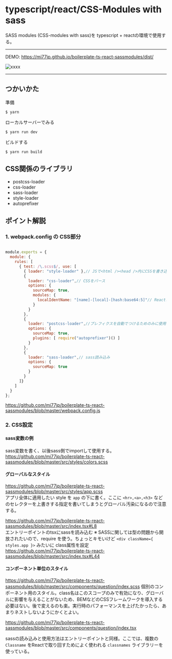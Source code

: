# typescript/react/CSS-Modules with sass

SASS modules (CSS-modules with sass)を typescript + reactの環境で使用する。

***
DEMO: <https://mi77jp.github.io/boilerplate-ts-react-sassmodules/dist/>

![xxxx](https://user-images.githubusercontent.com/1215350/74651673-afeb5a00-51c7-11ea-9904-df0f01f60270.png)

***

## つかいかた

準備
```
$ yarn
```

ローカルサーバーでみる
```
$ yarn run dev
```

ビルドする
```
$ yarn run build
```

## CSS関係のライブラリ

- postcss-loader
- css-loader
- sass-loader
- style-loader
- autoprefixer

## ポイント解説

### 1. webpack.config の CSS部分

```javascript

module.exports = {
  module: {
    rules: [
      { test: /\.scss$/, use: [
        { loader: "style-loader" },// JSで<html /><head />内にCSSを書き込む
        {
          loader: "css-loader",// CSSをパース
          options: {
            sourceMap: true,
            modules: {
              localIdentName: "[name]-[local]-[hash:base64:5]"// Reactコンポーネントにくっつける ClassNamesの名前を [sassファイル名]-[sass内のclass名]-[5桁のランダムハッシュ値] に:
            }
          }
        },
        {
          loader: "postcss-loader",//プレフィクスを自動でつけるためのみに使用
          options: {
            sourceMap: true,
            plugins: [ require("autoprefixer")() ]
          }
        },
        {
          loader: "sass-loader",// sass読み込み
          options: {
            sourceMap: true
          }
        }
      ]}
    ]
  }
};

```
<https://github.com/mi77jp/boilerplate-ts-react-sassmodules/blob/master/webpack.config.js>

### 2. CSS設定

#### sass変数の例
sass変数を書く、以後sass側でimportして使用する。
<https://github.com/mi77jp/boilerplate-ts-react-sassmodules/blob/master/src/styles/colors.scss>

#### グローバルなスタイル

<https://github.com/mi77jp/boilerplate-ts-react-sassmodules/blob/master/src/styles/app.scss>   
アプリ全体に適用したい style を `app` の下に書く。ここに `<hr>,<a>,<h3>` などのセレクターを上書きする指定を書いてしまうとグローバル汚染になるので注意する。

<https://github.com/mi77jp/boilerplate-ts-react-sassmodules/blob/master/src/index.tsx#L8>  
エントリーポイントのtsxにsassを読み込む
※ SASSに関しては型の問題から開放されたいので、require を使う。ちょっとキモいけど
 `<div className={ styles.app }>` みたいに class属性を設定
<https://github.com/mi77jp/boilerplate-ts-react-sassmodules/blob/master/src/index.tsx#L44>

#### コンポーネント単位のスタイル

<https://github.com/mi77jp/boilerplate-ts-react-sassmodules/blob/master/src/components/question/index.scss>
個別のコンポーネント用のスタイル。class名はこのスコープのみで有効になり、グローバルに影響を与えることがないため、BEMなどのCSSフレームワークを導入する必要はない。後で変えるのも楽。実行時のパフォーマンスを上げたかったら、あまりネストしないようにかくとよい。

<https://github.com/mi77jp/boilerplate-ts-react-sassmodules/blob/master/src/components/question/index.tsx>

sassの読み込みと使用方法はエントリーポイントと同様。ここでは、複数の `Classname` をReactで取り回すためによく使われる `classnames` ライブラリーを使っている。
